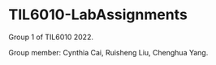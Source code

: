 # TIL6010-LabAssignments
Group 1 of TIL6010 2022.

Group member: Cynthia Cai, Ruisheng Liu, Chenghua Yang.
